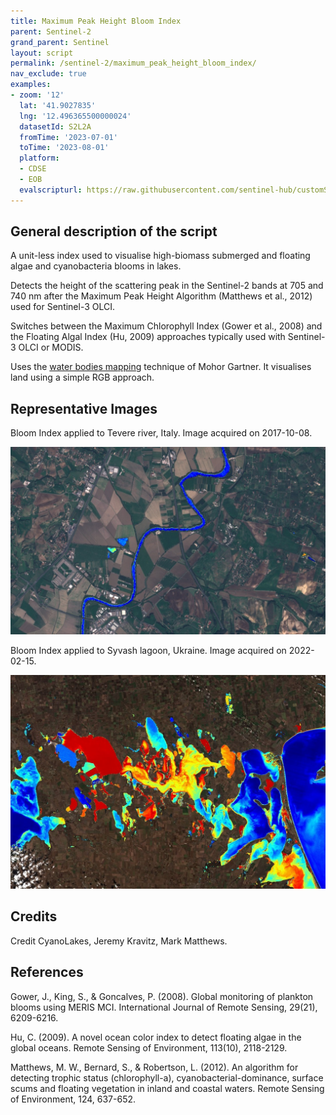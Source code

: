 ```yaml
---
title: Maximum Peak Height Bloom Index
parent: Sentinel-2
grand_parent: Sentinel
layout: script
permalink: /sentinel-2/maximum_peak_height_bloom_index/
nav_exclude: true
examples:
- zoom: '12'
  lat: '41.9027835'
  lng: '12.496365500000024'
  datasetId: S2L2A
  fromTime: '2023-07-01'
  toTime: '2023-08-01'
  platform:
  - CDSE
  - EOB
  evalscripturl: https://raw.githubusercontent.com/sentinel-hub/customScripts/master/sentinel-2/maximum_peak_height_bloom_index/script.js
---
```


## General description of the script

A unit-less index used to visualise high-biomass submerged and floating algae and cyanobacteria blooms in lakes.

Detects the height of the scattering peak in the Sentinel-2 bands at 705 and 740 nm after 
the Maximum Peak Height Algorithm (Matthews et al., 2012) used for Sentinel-3 OLCI. 

Switches between the Maximum Chlorophyll Index (Gower et al., 2008) and the 
Floating Algal Index (Hu, 2009) approaches typically used with Sentinel-3 OLCI 
or MODIS.

Uses the [water bodies mapping](https://github.com/sentinel-hub/custom-scripts/tree/master/sentinel-2/water_bodies_mapping-wbm) 
technique of Mohor Gartner. It visualises land using a simple RGB approach. 

## Representative Images

Bloom Index applied to Tevere river, Italy. Image acquired on 2017-10-08.

![Maximum Peak Height Bloom Index Italy2](fig/fig1.jpg)

Bloom Index applied to Syvash lagoon, Ukraine. Image acquired on 2022-02-15.

![Maximum Peak Height Bloom Index Italy1](fig/fig2.jpg)

## Credits

Credit CyanoLakes, Jeremy Kravitz, Mark Matthews.

## References
Gower, J., King, S., & Goncalves, P. (2008). Global monitoring of plankton blooms using MERIS MCI. International Journal of Remote Sensing, 29(21), 6209-6216.

Hu, C. (2009). A novel ocean color index to detect floating algae in the global oceans. Remote Sensing of Environment, 113(10), 2118-2129.

Matthews, M. W., Bernard, S., & Robertson, L. (2012). An algorithm for detecting trophic status (chlorophyll-a), cyanobacterial-dominance, surface scums and floating vegetation in inland and coastal waters. Remote Sensing of Environment, 124, 637-652.
